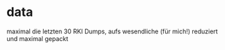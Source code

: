 # data

maximal die letzten 30 RKI Dumps, aufs wesendliche (für mich!) reduziert und maximal gepackt
